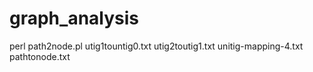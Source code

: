 # graph_analysis
perl path2node.pl utig1tountig0.txt utig2toutig1.txt unitig-mapping-4.txt pathtonode.txt
